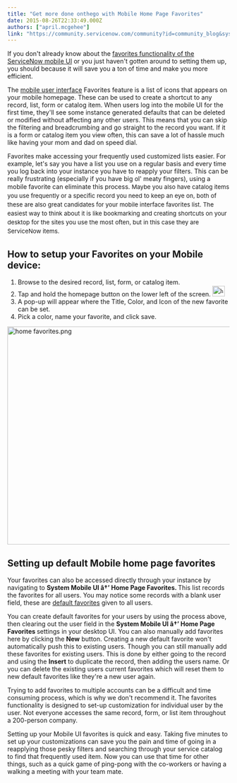 ```yaml
---
title: "Get more done onthego with Mobile Home Page Favorites"
date: 2015-08-26T22:33:49.000Z
authors: ["april.mcgehee"]
link: "https://community.servicenow.com/community?id=community_blog&sys_id=7f0d6ea5dbd0dbc01dcaf3231f96195a"
---
```

<p>If you don't already know about the <a title="i.service-now.com/kb_view.do?sysparm_article=KB0551115" href="https://hi.service-now.com/kb_view.do?sysparm_article=KB0551115">favorites functionality of the ServiceNow mobile UI</a> or you just haven't gotten around to setting them up, you should because it will save you a ton of time and make you more efficient.</p><p></p><p>The <a title="ki.servicenow.com/index.php?title=Smartphone_Interface#gsc.tab=0" href="http://wiki.servicenow.com/index.php?title=Smartphone_Interface#gsc.tab=0">mobile user interface</a> Favorites feature is a list of icons that appears on your mobile homepage. These can be used to create a shortcut to any record, list, form or catalog item. When users log into the mobile UI for the first time, they'll see some instance generated defaults that can be deleted or modified without affecting any other users. This means that you can skip the filtering and breadcrumbing and go straight to the record you want. If it is a form or catalog item you view often, this can save a lot of hassle much like having your mom and dad on speed dial.</p><p></p><p>Favorites make accessing your frequently used customized lists easier. For example, let's say you have a list you use on a regular basis and every time you log back into your instance you have to reapply your filters. This can be really frustrating (especially if you have big ol' meaty fingers), using a mobile favorite can eliminate this process. <span style="font-size: 10pt; line-height: 1.5em;">Maybe you also have catalog items you use frequently or a specific record you need to keep an eye on, both of these are also great candidates for your mobile interface favorites list. The easiest way to think about it is like bookmarking and creating shortcuts on your desktop for the sites you use the most often, but in this case they are ServiceNow items.</span></p><p></p><h2>How to setup your Favorites on your Mobile device:</h2><ol><li>Browse to the desired record, list, form, or catalog item.</li><li>Tap and hold the homepage button on the lower left of the screen. <img   alt="home icon.png" class="image-0 jive-image" height="24" src="4674f7b1dbd8df04e9737a9e0f9619ad.iix" style="font-family: Calibri; font-size: 10pt; line-height: 1.5em; height: 24.1818181818182px; width: 28px;" width="28"/></li><li>A pop-up will appear where the Title, Color, and Icon of the new favorite can be set.</li><li>Pick a color, name your favorite, and click save.</li></ol><p><img   alt="home favorites.png" class="image-1 jive-image" src="f9b7150adb9813043eb27a9e0f961987.iix" style="height: 493px; width: 620px; display: block; margin-left: auto; margin-right: auto;"/></p><p></p><h2>Setting up default Mobile home page favorites</h2><p>Your favorites can also be accessed directly through your instance by navigating to <strong>System Mobile UI â†’ Home Page Favorites. </strong>This list records the favorites for all users. You may notice some records with a blank user field, these are <a title="ki.servicenow.com/index.php?title=Configuring_the_Smartphone_Interface#Defining_Default_Home_Page_Favorites" href="http://wiki.servicenow.com/index.php?title=Configuring_the_Smartphone_Interface#Defining_Default_Home_Page_Favorites">default favorites</a> given to all users.</p><p></p><p>You can create default favorites for your users by using the process above, then clearing out the user field in the <strong>System Mobile UI â†’ Home Page Favorites </strong>settings in your desktop UI. You can also manually add favorites here by clicking the <strong>New</strong> button. Creating a new default favorite won't automatically push this to existing users. Though you can still manually add these favorites for existing users. This is done by either going to the record and using the <strong>Insert</strong> to duplicate the record, then adding the users name. Or you can delete the existing users current favorites which will reset them to new default favorites like they're a new user again.</p><p></p><p>Trying to add favorites to multiple accounts can be a difficult and time consuming process, which is why we don't recommend it. The favorites functionality is designed to set-up customization for individual user by the user. Not everyone accesses the same record, form, or list item throughout a 200-person company.</p><p></p><p>Setting up your Mobile UI favorites is quick and easy. Taking five minutes to set up your customizations can save you the pain and time of going in a reapplying those pesky filters and searching through your service catalog to find that frequently used item. Now you can use that time for other things, such as a quick game of ping-pong with the co-workers or having a walking a meeting with your team mate.</p>